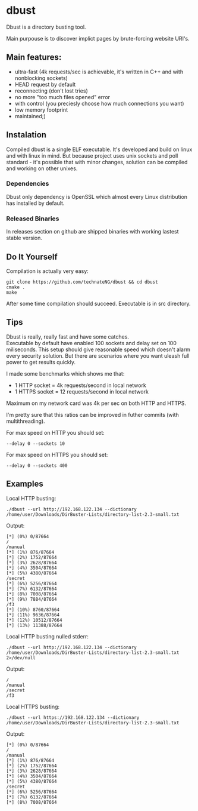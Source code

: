 # dbust
Dbust is a directory busting tool.

Main purpouse is to discover implict pages by brute-forcing website URI's.

## Main features:
* ultra-fast (4k requests/sec is achievable, it's written in C++ and with nonblocking sockets)
* HEAD request by default
* reconnecting (don't lost tries)
* no more "too much files opened" error
* with control (you preciesly choose how much connections you want)
* low memory footprint
* maintained;)

## Instalation
Compiled dbust is a single ELF executable. It's developed and build on linux and with linux in mind.
But because project uses unix sockets and poll standard - it's possible that with minor changes, 
solution can be compiled and working on other unixes.

### Dependencies
Dbust only dependency is OpenSSL which almost every Linux distribution has installed by default.

### Released Binaries
In releases section on github are shipped binaries with working lastest stable version.

## Do It Yourself
Compilation is actually very easy:

```
git clone https://github.com/technateNG/dbust && cd dbust
cmake .
make
```
After some time compilation should succeed. Executable is in src directory.

## Tips
Dbust is really, really fast and have some catches.  
Executable by default have enabled 100 sockets and delay set on 100 miliseconds. 
This setup should give reasonable speed which doesn't alarm every security solution. But there are scenarios where 
you want uleash full power to get results quickly.

I made some benchmarks which shows me that:
* 1 HTTP socket = 4k requests/second in local network
* 1 HTTPS socket = 12 requests/second in local network

Maximum on my network card was 4k per sec on both HTTP and HTTPS.

I'm pretty sure that this ratios can be improved in futher commits (with multithreading).

For max speed on HTTP you should set:
```
--delay 0 --sockets 10
```

For max speed on HTTPS you should set:
```
--delay 0 --sockets 400
```
## Examples
Local HTTP busting:
```
./dbust --url http://192.168.122.134 --dictionary /home/user/Downloads/DirBuster-Lists/directory-list-2.3-small.txt
```
Output:
```
[*] (0%) 0/87664
/
/manual
[*] (1%) 876/87664
[*] (2%) 1752/87664
[*] (3%) 2628/87664
[*] (4%) 3504/87664
[*] (5%) 4380/87664
/secret
[*] (6%) 5256/87664
[*] (7%) 6132/87664
[*] (8%) 7008/87664
[*] (9%) 7884/87664
/f3
[*] (10%) 8760/87664
[*] (11%) 9636/87664
[*] (12%) 10512/87664
[*] (13%) 11388/87664
```
Local HTTP busting nulled stderr:
```
./dbust --url http://192.168.122.134 --dictionary /home/user/Downloads/DirBuster-Lists/directory-list-2.3-small.txt 2>/dev/null
```
Output:
```
/
/manual
/secret
/f3
```
Local HTTPS busting:
```
./dbust --url https://192.168.122.134 --dictionary /home/user/Downloads/DirBuster-Lists/directory-list-2.3-small.txt
```
Output:
```
[*] (0%) 0/87664
/
/manual
[*] (1%) 876/87664
[*] (2%) 1752/87664
[*] (3%) 2628/87664
[*] (4%) 3504/87664
[*] (5%) 4380/87664
/secret
[*] (6%) 5256/87664
[*] (7%) 6132/87664
[*] (8%) 7008/87664
```

